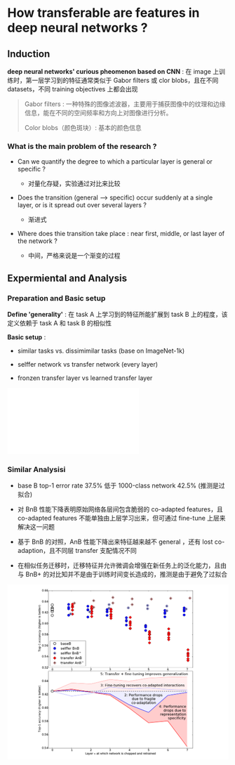 # How transferable are features in deep neural networks ?

## Induction

**deep neural networks' curious pheomenon based on CNN** : 在 image 上训练时，第一层学习到的特征通常类似于 Gabor filters 或 clor blobs，且在不同 datasets，不同 training objectives 上都会出现

> Gabor filters : 一种特殊的图像滤波器，主要用于捕获图像中的纹理和边缘信息，能在不同的空间频率和方向上对图像进行分析。
>
> Color blobs（颜色斑块）: 基本的颜色信息 

### What is the main problem of the research ?

- Can we quantify the degree to which a particular layer is general or specific ?

  - 对量化存疑，实验通过对比来比较
    
- Does the transition (general --> specific) occur suddenly at a single layer, or is it spread out over several layers ?

  - 渐进式

- Where does thie transition take place : near first, middle, or last layer of the network ?

  - 中间，严格来说是一个渐变的过程

## Expermiental and Analysis

### Preparation and Basic setup

**Define 'generality'** : 在 task A 上学习到的特征所能扩展到 task B 上的程度，该定义依赖于 task A 和 task B 的相似性

**Basic setup** : 

- similar tasks vs. dissimimilar tasks (base on  ImageNet-1k)

- selffer network vs transfer network  (every layer)

- fronzen transfer layer vs learned transfer layer

![transfer_setup](transfer_setup.md)

### Similar Analysisi

- base B top-1 error rate 37.5% 低于 1000-class network 42.5% (推测是过拟合) 

- 对 BnB 性能下降表明原始网络各层间包含脆弱的 co-adapted features，且 co-adapted features 不能单独由上层学习出来，但可通过 fine-tune 上层来解决这一问题

- 基于 BnB 的对照，AnB 性能下降出来特征越来越不 general ，还有 lost co-adaption，且不同层 transfer 支配情况不同

- 在相似任务迁移时，迁移特征并允许微调会增强在新任务上的泛化能力，且由与 BnB+ 的对比知并不是由于训练时间变长造成的，推测是由于避免了过拟合  

![transfer_experiments](./picture/transfer_experiments.png)
